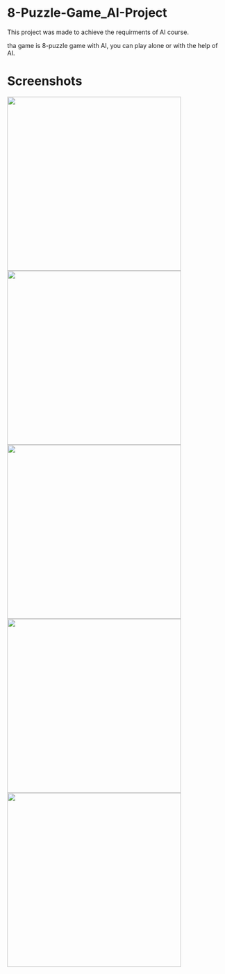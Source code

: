 # 8-Puzzle-Game_AI-Project

This project was made to achieve the requirments of AI course.

tha game is 8-puzzle game with AI,  you can play alone or with the help of AI.

# Screenshots
<img src='images/1.png' width='400px'> <img src='images/2.png' width='400px'>
<img src='images/3.png' width='400px'> <img src='images/4.png' width='400px'>
<img src='images/5.png' width='400px'>
